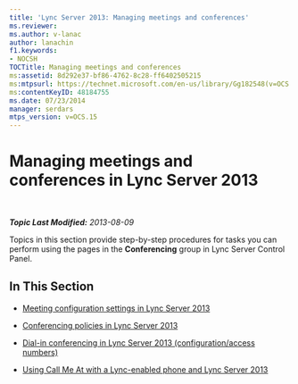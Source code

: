 ```yaml
---
title: 'Lync Server 2013: Managing meetings and conferences'
ms.reviewer: 
ms.author: v-lanac
author: lanachin
f1.keywords:
- NOCSH
TOCTitle: Managing meetings and conferences
ms:assetid: 8d292e37-bf86-4762-8c28-ff6402505215
ms:mtpsurl: https://technet.microsoft.com/en-us/library/Gg182548(v=OCS.15)
ms:contentKeyID: 48184755
ms.date: 07/23/2014
manager: serdars
mtps_version: v=OCS.15
---
```


<div data-xmlns="http://www.w3.org/1999/xhtml">

<div class="topic" data-xmlns="http://www.w3.org/1999/xhtml" data-msxsl="urn:schemas-microsoft-com:xslt" data-cs="https://msdn.microsoft.com/">

<div data-asp="https://msdn2.microsoft.com/asp">

# Managing meetings and conferences in Lync Server 2013

</div>

<div id="mainSection">

<div id="mainBody">

<span> </span>

_**Topic Last Modified:** 2013-08-09_

Topics in this section provide step-by-step procedures for tasks you can perform using the pages in the **Conferencing** group in Lync Server Control Panel.

<div>

## In This Section

  - [Meeting configuration settings in Lync Server 2013](lync-server-2013-meeting-configuration-settings.md)

  - [Conferencing policies in Lync Server 2013](lync-server-2013-conferencing-policies.md)

  - [Dial-in conferencing in Lync Server 2013 (configuration/access numbers)](lync-server-2013-dial-in-conferencing-configuration-access-numbers.md)

  - [Using Call Me At with a Lync-enabled phone and Lync Server 2013](lync-server-2013-using-call-me-at-with-a-lync-enabled-phone.md)

</div>

</div>

<span> </span>

</div>

</div>

</div>

